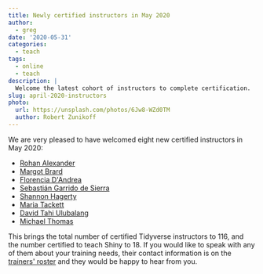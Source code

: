 ```yaml
---
title: Newly certified instructors in May 2020
author:
  - greg
date: '2020-05-31'
categories:
  - teach
tags:
  - online
  - teach
description: |
  Welcome the latest cohort of instructors to complete certification.
slug: april-2020-instructors
photo:
  url: https://unsplash.com/photos/6Jw8-WZd0TM
  author: Robert Zunikoff
---
```


We are very pleased to have welcomed eight new certified instructors in May 2020:

-   [Rohan Alexander](https://education.rstudio.com/trainers/people/alexander+rohan/)
-   [Margot Brard](https://education.rstudio.com/trainers/people/brard+margot/)
-   [Florencia D'Andrea](https://education.rstudio.com/trainers/people/dandrea+florencia/)
-   [Sebastián Garrido de Sierra](https://education.rstudio.com/trainers/people/garrido_de_sierra+sebastian/)
-   [Shannon Hagerty](https://education.rstudio.com/trainers/people/hagerty+shannon/)
-   [Maria Tackett](https://education.rstudio.com/trainers/people/tackett+maria/)
-   [David Tahi Ulubalang](https://education.rstudio.com/trainers/people/tahi_ulubalang+david/)
-   [Michael Thomas](https://education.rstudio.com/trainers/people/thomas+michael/)

This brings the total number of certified Tidyverse instructors to 116,
and the number certified to teach Shiny to 18.
If you would like to speak with any of them about your training needs,
their contact information is on the [trainers' roster](http://education.rstudio.com/trainers)
and they would be happy to hear from you.
